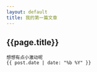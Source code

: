 ```yaml
---
layout: default
title: 我的第一篇文章
---
```

## {{page.title}}
    想想有点小激动呢
    {{ post.date | date: "%b %Y" }}